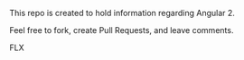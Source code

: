 This repo is created to hold information regarding Angular 2.

Feel free to fork, create Pull Requests, and leave comments.

FLX
